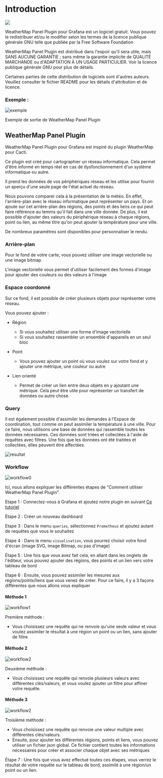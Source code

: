 # Introduction

[![](../../screenshots/other/Go-back.png)](../../README-fr.md)

WeatherMap Panel Plugin pour Grafana est un logiciel gratuit. Vous pouvez le redistribuer et/ou le modifier selon les termes de la licence publique générale GNU telle que publiée par la Free Software Foundation

WeatherMap Panel Plugin est distribué dans l'espoir qu'il sera utile, mais SANS AUCUNE GARANTIE ; sans même la garantie implicite de QUALITÉ MARCHANDE ou d'ADAPTATION À UN USAGE PARTICULIER. Voir la licence publique générale GNU pour plus de détails.

Certaines parties de cette distribution de logiciels sont d'autres auteurs. Veuillez consulter le fichier README pour les détails d'attribution et de licence.

### Exemple :

![exemple](../../screenshots/init/exemple.png)

Exemple de sortie de WeatherMap Panel Plugin

## WeatherMap Panel Plugin

WeatherMap Panel Plugin pour Grafana est inspiré du plugin WeatherMap pour Cacti.

Ce plugin est créé pour cartographier un réseau informatique. Cela permet d'être informé en temps réel en cas de dysfonctionnement d'un système informatique ou autre.

Il prend les données de vos périphériques réseau et les utilise pour fournir un aperçu d'une seule page de l'état actuel du réseau.

Nous pouvons comparer cela à la présentation de la météo.
En effet, l'arrière-plan avec le réseau informatique peut représenter un pays. Et on ajoute sur cet arrière-plan des régions, des points et des liens ce qui peut faire référence au temms qu'il fait dans une ville donnée.
De plus, il est possible d'ajouter des valeurs du périphérique réseau à chaque régions, point ou lien, au même titre qu'on peut ajouter la température pour une ville.

De nombreux paramètres sont disponibles pour personnaliser le rendu.

### Arrière-plan

Pour le fond de votre carte, vous pouvez utiliser une image vectorielle ou une image bitmap.

L'image vectorielle vous permet d'utiliser facilement des formes d'image pour ajouter des couleurs ou des valeurs à l'image

### Espace coordonné

Sur ce fond, il est possible de créer plusieurs objets pour représenter votre réseau.

Vous pouvez ajouter :

- Région

  - Si vous souhaitez utiliser une forme d'image vectorielle
  - Si vous souhaitez rassembler un ensemble d'appareils en un seul bloc

- Point

  - Vous pouvez ajouter un point où vous voulez sur votre fond et y ajouter une métrique, une couleur ou autre

- Lien orienté
  - Permet de créer un lien entre deux objets en y ajoutant une métrique. Cela peut être utile pour représenter un transfert de données ou autre chose.

### Query

Il est également possible d'assimiler les demandes à l'Espace de coordination, tout comme on peut assimiler la température à une ville.
Pour ce faire, nous utilisons une base de données qui rassemble toutes les données nécessaires. Ces données sont triées et collectées à l'aide de requêtes avec filtres.
Une fois que les données ont été traitées et collectées, elles peuvent être affectées.

![resultat](../../screenshots/init/resultat.png)

### Workflow

![workflow0](../../screenshots/init/workflow0.png)

Ici, nous allons expliquer les différentes étapes de "Comment utiliser WeatherMap Panel Plugin".

Etape 1 : Connectez-vous à Grafana et ajoutez notre plugin en suivant [Ce tutoriel](config-data-source.md)

Étape 2 : Créer un nouveau dashboard

Etape 3 : Dans le menu `queries`, sélectionnez `Prometheus` et ajoutez autant de requêtes que vous le souhaitez

Etape 4 : Dans le menu `visualisation`, vous pourrez choisir votre fond d'écran (image SVG, image Bitmap, ou pas d'image)

Étape 5 : Une fois que vous avez fait cela, en allant dans les onglets de l'éditeur, vous pouvez ajouter des régions, des points et un lien vers votre tableau de bord

Etape 6 : Ensuite, vous pouvez assimiler les mesures aux régions/points/liens que vous venez de créer. Pour ce faire, il y a 3 façons différentes que nous allons vous expliquer

#### Méthode 1

![workflow1](../../screenshots/init/workflow1.png)

Première méthode :

- Vous choisissez une requête qui ne renvoie qu'une seule valeur et vous voulez assimiler le résultat à une région un point ou un lien, sans ajouter de filtre

#### Méthode 2

![workflow2](../../screenshots/init/workflow2.png)

Deuxième méthode :

- Vous choisissez une requête qui renvoie plusieurs valeurs avec différentes clés/valeurs, et vous voulez ajouter un filtre pour affiner votre requête.

#### Méthode 3

![workflow2](../../screenshots/init/workflow3.png)

Troisième méthode :

- Vous choisissez une requête qui renvoie une valeur multiple avec différentes clés/valeurs.
- Ensuite, pour ajouter les différentes régions, points et liens, vous pouvez utiliser un fichier json global. Ce fichier contient toutes les informations nécessaires pour créer et associer chaque objet avec ses métriques

Étape 7 : Une fois que vous avez effectué toutes ces étapes, vous verrez le résultat de votre requête sur le tableau de bord, assimilé à une région/un point ou un lien.

